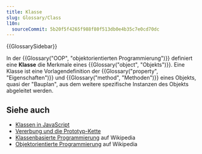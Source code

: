 ```yaml
---
title: Klasse
slug: Glossary/Class
l10n:
  sourceCommit: 5b20f5f4265f988f80f513db0e4b35c7e0cd70dc
---
```


{{GlossarySidebar}}

In der {{Glossary("OOP", "objektorientierten Programmierung")}} definiert eine **Klasse** die Merkmale eines {{Glossary("object", "Objekts")}}. Eine Klasse ist eine Vorlagendefinition der {{Glossary("property", "Eigenschaften")}} und {{Glossary("method", "Methoden")}} eines Objekts, quasi der "Bauplan", aus dem weitere spezifische Instanzen des Objekts abgeleitet werden.

## Siehe auch

- [Klassen in JavaScript](/de/docs/Learn_web_development/Extensions/Advanced_JavaScript_objects/Classes_in_JavaScript)
- [Vererbung und die Prototyp-Kette](/de/docs/Web/JavaScript/Inheritance_and_the_prototype_chain)
- [Klassenbasierte Programmierung](https://en.wikipedia.org/wiki/Class-based_programming) auf Wikipedia
- [Objektorientierte Programmierung](https://en.wikipedia.org/wiki/Object-oriented_programming) auf Wikipedia
